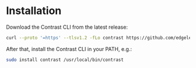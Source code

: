 # Installation

Download the Contrast CLI from the latest release:

```bash
curl --proto '=https' --tlsv1.2 -fLo contrast https://github.com/edgelesssys/contrast/releases/download/v1.4.1/contrast
```

After that, install the Contrast CLI in your PATH, e.g.:

```bash
sudo install contrast /usr/local/bin/contrast
```
